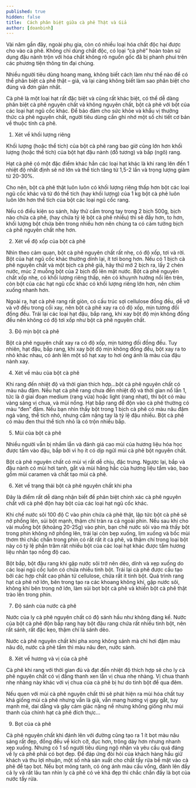 ```yaml
---
published: true
hidden: false
title:  Cách phân biệt giữa cà phê Thật và Giả
author: [doanbinh] 
---
```


Vài năm gần đây, ngoài phụ gia, còn có nhiều loại hóa chất độc hại được cho vào cà phê. Không chỉ dùng chất độc, có loại “cà phê” hoàn toàn sử dụng đậu nành trộn với hóa chất không rõ nguồn gốc đã bị phanh phui trên các phương tiện thông tin đại chúng.

Nhiều người tiêu dùng hoang mang, không biết cách làm như thế nào để có thể phân biệt cà phê thật – giả, và lại càng không biết làm sao phân biệt cho đúng và đơn giản nhất.

Cà phê là một loại hạt rất đặc biệt và cũng rất khác biệt, có thể dễ dàng phân biệt cà phê nguyên chất và không nguyên chất, bột cà phê với bột của các loại hạt ngũ cốc khác. Để bảo đảm cho sức khỏe và khẩu vị thưởng thức cà phê nguyên chất, người tiêu dùng cần ghi nhớ một số chi tiết cơ bản về thuộc tính cà phê.

1. Xét về khối lượng riêng

Khối lượng (hoặc thể tích) của bột cà phê rang bao giờ cũng lớn hơn khối lượng (hoặc thể tích) của bột hạt đậu nành (đỗ tương) và bắp (ngô) rang.

Hạt cà phê có một đặc điểm khác hẳn các loại hạt khác là khi rang lên đến 1 nhiệt độ nhất định sẽ nở lớn và thể tích tăng từ 1,5-2 lần và trọng lượng giảm từ 20-30%.

Cho nên, bột cà phê thật luôn luôn có khối lượng riêng thấp hơn bột các loại ngũ cốc khác và từ đó thể tích (hay khối lượng) của 1 kg bột cà phê luôn luôn lớn hơn thể tích của bột các loại ngũ cốc rang.

Nếu có điều kiện so sánh, hãy thử cầm trong tay trong 2 bịch 500g, bịch nào chứa cà phê, (hay chứa tỷ lệ bột cà phê nhiều) thì sẽ đầy hơn, to hơn, khối lượng bột chứa bên trong nhiều hơn nên chúng ta có cảm tưởng bịch cà phê nguyên chất nhẹ hơn.

2. Xét về độ xốp của bột cà phê

Nhìn theo cảm quan, bột cà phê nguyên chất rất nhẹ, có độ xốp, tơi và rời. Bột của hạt ngũ cốc khác thường dính lại, ít tơi bong hơn. Nếu có 1 bịch cà phê nguyên chất và một bịch cà phê giả, hãy thử mở 2 bịch ra, lấy 2 chén nước, múc 2 muỗng bột của 2 bịch đổ lên mặt nước. Bột cà phê nguyên chất xốp nhẹ, có khối lượng riêng thấp, nên có khuynh hướng nổi lên trên, còn bột của các hạt ngũ cốc khác có khối lượng riêng lớn hơn, nên chìm xuống nhanh hơn.

Ngoài ra, hạt cà phê rang rất giòn, có cấu trúc sợi cellulose đồng đều, dễ vỡ và vỡ đều trong cối xay, nên bột cà phê xay ra có độ xốp, mịn tương đối đồng đều. Trái lại các loại hạt đậu, bắp rang, khi xay bột độ mịn không đồng đều nên không có độ tơi xốp như bột cà phê nguyên chất.

3. Độ mịn bột cà phê

Bột cà phê nguyên chất xay ra có độ xốp, mịn tương đối đồng đều. Tuy nhiên, hạt đậu, bắp rang, khi xay bột độ mịn không đồng đều, bột xay ra to nhỏ khác nhau, có ánh lên một số hạt xay to hơi óng ánh là màu của đậu nành xay.

4. Xét về màu của bột cà phê

Khi rang đến nhiệt độ và thời gian thích hợp…bột cà phê nguyên chất có màu nâu đậm. Nếu hạt cà phê rang chưa đến nhiệt độ và thời gian nổ lần 1, tức là ở giai đoạn medium (rang vừa) hoặc light (rang nhạt), thì bột có màu vàng sáng vị chua, và mùi nồng. Hạt bắp rang để độn vào cà phê thường có màu “đen” đậm. Nếu bạn nhìn thấy bột trong 1 bịch cà phê có màu nâu đậm ngả vàng, thể tích nhỏ, nhưng cầm nặng tay là tỷ lệ đậu nhiều. Bột cà phê có màu đen thui thể tích nhỏ là có trộn nhiều bắp.



5. Mùi của bột cà phê

Nhiều người vẫn bị nhầm lẫn và đánh giá cao mùi của hương liệu hóa học được tẩm vào đậu, bắp bởi vì họ ít có dịp ngửi mùi cà phê bột nguyên chất.

Bột cà phê nguyên chất có mùi vị rất dễ chịu, đặc trưng. Ngược lại, bắp và đậu nành có mùi hơi tanh, gắt và mùi hăng hắc của hương liệu tẩm vào, bao gồm mùi caramen và chất tạo mùi cà phê.

6. Xét về trạng thái bột cà phê nguyên chất khi pha

Đây là điểm rất dễ dàng nhận biết để phân biệt chính xác cà phê nguyên chất với cà phê độn hay bột của các loại hạt ngũ cốc khác.

Khi chế nước sôi 100 độ C vào phin chứa cà phê thật, lập tức bột cà phê sẽ nở phồng lên, sủi bột mạnh, thậm chí tràn ra cả ngoài phin. Nếu sau khi cho vài muỗng bột (khoảng 20-25g) vào phin, bạn chế nước sôi vào mà thấy bột trong phin không nở phồng lên, trái lại còn bẹp xuống, lịm xuống và bốc mùi thơm thì chắc chắn trong phin có rất rất ít cà phê, và thậm chí trong loại bột này có tỷ lệ phần trăm rất nhiều bột của các loại hạt khác được tẩm hương liệu nhân tạo nồng độ cao.

Bột bắp, bột đậu rang khi gặp nước sôi trở nên dẻo, dính và xẹp xuống do các loại ngũ cốc luôn có chứa nhiều tinh bột. Trái lại cà phê được cấu tạo bởi các hợp chất cao phân tử cellulose, chứa rất ít tinh bột. Quá trình rang hạt cà phê nở lớn, bên trong tạo ra các khoang không khí, gặp nước sôi, không khí bên trong nở lớn, làm sủi bọt bột cà phê và khiến bột cà phê thật trào lên trong phin.

7. Độ sánh của nước cà phê

Nước của ly cà phê nguyên chất có độ sánh hầu như không đáng kể. Nước của bột cà phê độn bắp rang hay bột đậu rang chứa rất nhiều tinh bột, nên rất sánh, rất đặc kẹo, thậm chí là sánh dẻo.

Nước cà phê nguyên chất khi pha xong không sánh mà chỉ hơi đậm màu nâu đỏ, nước cà phê tẩm thì màu nâu đen, nước sánh.
 

8. Xét về hương và vị của cà phê

Cà phê khi rang với thời gian đủ và đạt đến nhiệt độ thích hợp sẽ cho ly cà phê nguyên chất có vị đắng thanh xen lẫn vị chua nhẹ nhàng. Vị chua thanh nhẹ nhàng này khác với vị chua của cà phê bị hư do tinh bột để qua đêm.

Nếu quen với mùi cà phê nguyên chất thì sẽ phát hiện ra mùi hóa chất tuy khá giống mùi cà phê nhưng vẫn là giả, vẫn mang hương vị gay gắt, tuy mạnh mẽ, dai dẳng và gây cảm giác nặng nề nhưng không giống như mùi thanh của chính hạt cà phê đích thực…


9. Bọt của cà phê

Cà phê nguyên chất khi đánh lên với đường cũng tạo ra 1 ít bọt màu nâu sáng rất đẹp, đồng đều về kích cỡ, đục hơn, trông dày hơn nhưng nhanh xẹp xuống. Nhưng có 1 số người tiêu dùng ngộ nhận và yêu cầu quá đáng về ly cà phê phải có bọt đẹp. Để đáp ứng đòi hỏi của khách hàng hầu giữ khách và thu lợi nhuận, một số nhà sản xuất cho chất tẩy rửa bề mặt vào cà phê để tạo bọt. Nếu bọt mỏng tanh, có óng ánh màu cầu vồng, đánh lên đầy cả ly và rất lâu tan nhìn ly cà phê có vẻ khá đẹp thì chắc chắn đấy là bọt của nước tẩy rửa.